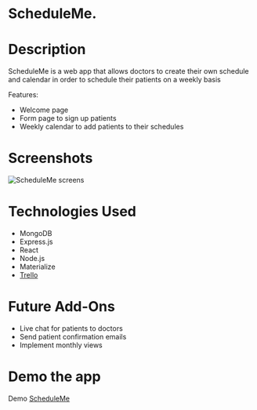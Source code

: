 # ScheduleMe.

# Description
ScheduleMe is a web app that allows doctors to create their own schedule and calendar in order to schedule their patients on a weekly basis

Features:
- Welcome page
- Form page to sign up patients
- Weekly calendar to add patients to their schedules


# Screenshots
![ScheduleMe screens](https://s3-us-west-1.amazonaws.com/paperclipp/users/images/000/000/001/original/scheduleme.gif)

# Technologies Used
- MongoDB
- Express.js
- React
- Node.js
- Materialize
- [Trello](https://trello.com/b/Ke66GJTk/scheduleme)

# Future Add-Ons
- Live chat for patients to doctors
- Send patient confirmation emails
- Implement monthly views

# Demo the app
Demo [ScheduleMe](https://schedule-mee.herokuapp.com/)
